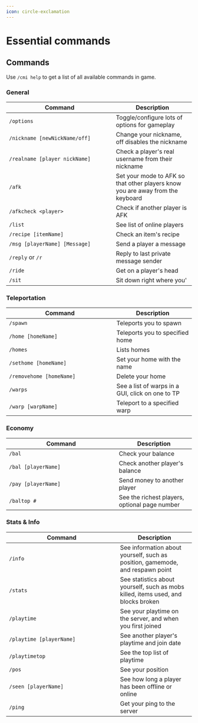 ```yaml
---
icon: circle-exclamation
---
```


# Essential commands

## Commands

Use `/cmi help` to get a list of all available commands in game.

### General

<table><thead><tr><th width="274">Command</th><th>Description</th></tr></thead><tbody><tr><td><code>/options</code></td><td>Toggle/configure lots of options for gameplay</td></tr><tr><td><code>/nickname [newNickName/off]</code></td><td>Change your nickname, off disables the nickname</td></tr><tr><td><code>/realname [player nickName]</code></td><td>Check a player's real username from their nickname</td></tr><tr><td><code>/afk</code></td><td>Set your mode to AFK so that other players know you are away from the keyboard</td></tr><tr><td><code>/afkcheck &#x3C;player></code></td><td>Check if another player is AFK</td></tr><tr><td><code>/list</code></td><td>See list of online players</td></tr><tr><td><code>/recipe [itemName]</code></td><td>Check an item's recipe</td></tr><tr><td><code>/msg [playerName] [Message]</code></td><td>Send a player a message</td></tr><tr><td><code>/reply</code> or <code>/r</code></td><td>Reply to last private message sender</td></tr><tr><td><code>/ride</code></td><td>Get on a player's head</td></tr><tr><td><code>/sit</code></td><td>Sit down right where you'</td></tr></tbody></table>

### Teleportation

<table><thead><tr><th width="275.5999755859375">Command</th><th>Description</th></tr></thead><tbody><tr><td><code>/spawn</code></td><td>Teleports you to spawn</td></tr><tr><td><code>/home [homeName]</code></td><td>Teleports you to specified home</td></tr><tr><td><code>/homes</code></td><td>Lists homes</td></tr><tr><td><code>/sethome [homeName]</code></td><td>Set your home with the name</td></tr><tr><td><code>/removehome [homeName]</code></td><td>Delete your home</td></tr><tr><td><code>/warps</code></td><td>See a list of warps in a GUI, click on one to TP</td></tr><tr><td><code>/warp [warpName]</code></td><td>Teleport to a specified warp</td></tr></tbody></table>

### Economy

<table><thead><tr><th width="282">Command</th><th>Description</th></tr></thead><tbody><tr><td><code>/bal</code></td><td>Check your balance</td></tr><tr><td><code>/bal [playerName]</code></td><td>Check another player's balance</td></tr><tr><td><code>/pay [playerName]</code></td><td>Send money to another player</td></tr><tr><td><code>/baltop #</code></td><td>See the richest players, optional page number</td></tr></tbody></table>

### Stats & Info

<table><thead><tr><th width="285.2000732421875">Command</th><th>Description</th></tr></thead><tbody><tr><td><code>/info</code></td><td>See information about yourself, such as position, gamemode, and respawn point</td></tr><tr><td><code>/stats</code></td><td>See statistics about yourself, such as mobs killed, items used, and blocks broken</td></tr><tr><td><code>/playtime</code></td><td>See your playtime on the server, and when you first joined</td></tr><tr><td><code>/playtime [playerName]</code></td><td>See another player's playtime and join date</td></tr><tr><td><code>/playtimetop</code></td><td>See the top list of playtime </td></tr><tr><td><code>/pos</code></td><td>See your position</td></tr><tr><td><code>/seen [playerName]</code></td><td>See how long a player has been offline or online</td></tr><tr><td><code>/ping</code></td><td>Get your ping to the server</td></tr></tbody></table>

